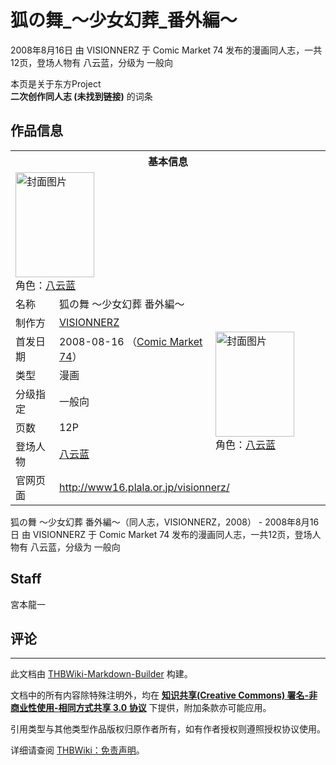 # 狐の舞_～少女幻葬_番外編～

<!-- source html: G:\repos\THBWiki-Markdown-Builder\THBWikiMarkdown\Temp\main\f\f1\ns0%3A%E7%8B%90%E3%81%AE%E8%88%9E_%EF%BD%9E%E5%B0%91%E5%A5%B3%E5%B9%BB%E8%91%AC_%E7%95%AA%E5%A4%96%E7%B7%A8%EF%BD%9E.html -->

2008年8月16日 由 VISIONNERZ 于 Comic Market 74 发布的漫画同人志，一共12页，登场人物有 八云蓝，分级为 一般向

本页是关于东方Project  
 **二次创作同人志 (未找到链接)** 的词条

## 作品信息

<table><tbody><tr><th colspan="3">基本信息</th></tr><tr><td class="cover-artwork-mobile" colspan="2"><a href="./文件-狐の舞_～少女幻葬_番外編～封面.jpg.md" class="image" title="封面图片"><img alt="封面图片" src="https://upload.thwiki.cc/thumb/0/0f/%E7%8B%90%E3%81%AE%E8%88%9E_%EF%BD%9E%E5%B0%91%E5%A5%B3%E5%B9%BB%E8%91%AC_%E7%95%AA%E5%A4%96%E7%B7%A8%EF%BD%9E%E5%B0%81%E9%9D%A2.jpg/126px-%E7%8B%90%E3%81%AE%E8%88%9E_%EF%BD%9E%E5%B0%91%E5%A5%B3%E5%B9%BB%E8%91%AC_%E7%95%AA%E5%A4%96%E7%B7%A8%EF%BD%9E%E5%B0%81%E9%9D%A2.jpg" decoding="async" loading="lazy" width="126" height="168" srcset="https://upload.thwiki.cc/thumb/0/0f/%E7%8B%90%E3%81%AE%E8%88%9E_%EF%BD%9E%E5%B0%91%E5%A5%B3%E5%B9%BB%E8%91%AC_%E7%95%AA%E5%A4%96%E7%B7%A8%EF%BD%9E%E5%B0%81%E9%9D%A2.jpg/189px-%E7%8B%90%E3%81%AE%E8%88%9E_%EF%BD%9E%E5%B0%91%E5%A5%B3%E5%B9%BB%E8%91%AC_%E7%95%AA%E5%A4%96%E7%B7%A8%EF%BD%9E%E5%B0%81%E9%9D%A2.jpg 1.5x, https://upload.thwiki.cc/thumb/0/0f/%E7%8B%90%E3%81%AE%E8%88%9E_%EF%BD%9E%E5%B0%91%E5%A5%B3%E5%B9%BB%E8%91%AC_%E7%95%AA%E5%A4%96%E7%B7%A8%EF%BD%9E%E5%B0%81%E9%9D%A2.jpg/252px-%E7%8B%90%E3%81%AE%E8%88%9E_%EF%BD%9E%E5%B0%91%E5%A5%B3%E5%B9%BB%E8%91%AC_%E7%95%AA%E5%A4%96%E7%B7%A8%EF%BD%9E%E5%B0%81%E9%9D%A2.jpg 2x" data-file-width="2203" data-file-height="2939"></a><div class="cover-char">角色：<a href="./八云蓝.md" title="八云蓝">八云蓝</a></div></td>
</tr><tr><td class="label">名称</td><td colspan="2"> 狐の舞 ～少女幻葬 番外編～ </td></tr><tr><td class="label">制作方</td><td><a href="./VISIONNERZ.md" title="VISIONNERZ">VISIONNERZ</a></td><td class="cover-artwork" rowspan="6" style="min-width:168px;"><a href="./文件-狐の舞_～少女幻葬_番外編～封面.jpg.md" class="image" title="封面图片"><img alt="封面图片" src="https://upload.thwiki.cc/thumb/0/0f/%E7%8B%90%E3%81%AE%E8%88%9E_%EF%BD%9E%E5%B0%91%E5%A5%B3%E5%B9%BB%E8%91%AC_%E7%95%AA%E5%A4%96%E7%B7%A8%EF%BD%9E%E5%B0%81%E9%9D%A2.jpg/126px-%E7%8B%90%E3%81%AE%E8%88%9E_%EF%BD%9E%E5%B0%91%E5%A5%B3%E5%B9%BB%E8%91%AC_%E7%95%AA%E5%A4%96%E7%B7%A8%EF%BD%9E%E5%B0%81%E9%9D%A2.jpg" decoding="async" loading="lazy" width="126" height="168" srcset="https://upload.thwiki.cc/thumb/0/0f/%E7%8B%90%E3%81%AE%E8%88%9E_%EF%BD%9E%E5%B0%91%E5%A5%B3%E5%B9%BB%E8%91%AC_%E7%95%AA%E5%A4%96%E7%B7%A8%EF%BD%9E%E5%B0%81%E9%9D%A2.jpg/189px-%E7%8B%90%E3%81%AE%E8%88%9E_%EF%BD%9E%E5%B0%91%E5%A5%B3%E5%B9%BB%E8%91%AC_%E7%95%AA%E5%A4%96%E7%B7%A8%EF%BD%9E%E5%B0%81%E9%9D%A2.jpg 1.5x, https://upload.thwiki.cc/thumb/0/0f/%E7%8B%90%E3%81%AE%E8%88%9E_%EF%BD%9E%E5%B0%91%E5%A5%B3%E5%B9%BB%E8%91%AC_%E7%95%AA%E5%A4%96%E7%B7%A8%EF%BD%9E%E5%B0%81%E9%9D%A2.jpg/252px-%E7%8B%90%E3%81%AE%E8%88%9E_%EF%BD%9E%E5%B0%91%E5%A5%B3%E5%B9%BB%E8%91%AC_%E7%95%AA%E5%A4%96%E7%B7%A8%EF%BD%9E%E5%B0%81%E9%9D%A2.jpg 2x" data-file-width="2203" data-file-height="2939"></a><div class="cover-char">角色：<a href="./八云蓝.md" title="八云蓝">八云蓝</a></div></td>
</tr><tr><td class="label">首发日期</td><td>2008-08-16&#160;（<a href="/展会作品列表?e=Comic+Market%2374">Comic Market 74</a>）</td></tr><tr><td class="label">类型</td><td>漫画</td></tr><tr><td class="label">分级指定</td><td>一般向</td></tr><tr><td class="label">页数</td><td>12P</td></tr><tr><td class="label">登场人物</td><td><a href="./八云蓝.md" title="八云蓝">八云蓝</a></td></tr>
<tr><td class="label">官网页面</td><td colspan="2"><a rel="nofollow" class="external free" href="http://www16.plala.or.jp/visionnerz/">http://www16.plala.or.jp/visionnerz/</a></td></tr></tbody></table>

狐の舞 ～少女幻葬 番外編～（同人志，VISIONNERZ，2008） - 2008年8月16日 由 VISIONNERZ 于 Comic Market 74 发布的漫画同人志，一共12页，登场人物有 八云蓝，分级为 一般向

## Staff
  
宮本龍一
  


## 评论




---

此文档由 [THBWiki-Markdown-Builder](https://github.com/Delsin-Yu/THBWiki-Markdown-Builder) 构建。

文档中的所有内容除特殊注明外，均在 [**知识共享(Creative Commons) 署名-非商业性使用-相同方式共享 3.0 协议**](https://creativecommons.org/licenses/by-sa/3.0/deed.zh-hans) 下提供，附加条款亦可能应用。

引用类型与其他类型作品版权归原作者所有，如有作者授权则遵照授权协议使用。

详细请查阅 [THBWiki：免责声明](https://thbwiki.cc/THBWiki:%E5%85%8D%E8%B4%A3%E5%A3%B0%E6%98%8E)。

